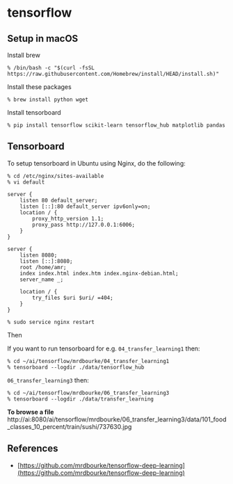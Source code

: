 # tensorflow

## Setup in macOS

Install brew

```
% /bin/bash -c "$(curl -fsSL https://raw.githubusercontent.com/Homebrew/install/HEAD/install.sh)"
```

Install these packages

```
% brew install python wget
```

Install tensorboard

```
% pip install tensorflow scikit-learn tensorflow_hub matplotlib pandas
```

## Tensorboard

To setup tensorboard in Ubuntu using Nginx, do the following:

```
% cd /etc/nginx/sites-available 
% vi default
```

```
server {
    listen 80 default_server;
    listen [::]:80 default_server ipv6only=on;
    location / {
        proxy_http_version 1.1;
        proxy_pass http://127.0.0.1:6006;
    }
}

server {
    listen 8080;
    listen [::]:8080;
    root /home/amr;
    index index.html index.htm index.nginx-debian.html;
    server_name _;

    location / {
        try_files $uri $uri/ =404;
    }
}
```

```
% sudo service nginx restart 
```

Then

If you want to run tensorboard for e.g. 
`04_transfer_learning1` then:

```
% cd ~/ai/tensorflow/mrdbourke/04_transfer_learning1 
% tensorboard --logdir ./data/tensorflow_hub
```

`06_transfer_learning3` then:

```
% cd ~/ai/tensorflow/mrdbourke/06_transfer_learning3
% tensorboard --logdir ./data/transfer_learning
```

**To browse a file**
http://ai:8080/ai/tensorflow/mrdbourke/06_transfer_learning3/data/101_food_classes_10_percent/train/sushi/737630.jpg

## References
* [https://github.com/mrdbourke/tensorflow-deep-learning](https://github.com/mrdbourke/tensorflow-deep-learning)


